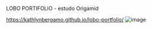 LOBO PORTIFOLIO - estudo Origamid

https://kathlynbergamo.github.io/lobo-portfolio/
![image](https://github.com/user-attachments/assets/a439bf87-1cb6-4384-9886-c4879edd3c3a)

